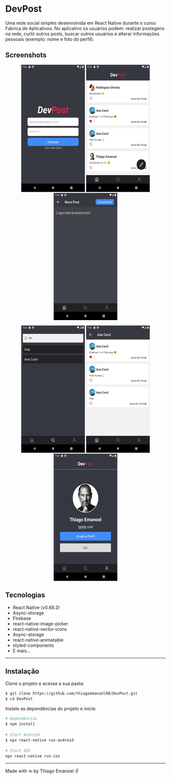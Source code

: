# DevPost


Uma rede social simples desenvolvida em React Native durante o curso Fabrica de Aplicativos. No aplicativo os usuários podem: realizar postagens na rede, curtir outros posts, buscar outros usuários e alterar informações pessoais (exemplo: nome e foto do perfil). 

## Screenshots

<p align="center">
    <img width = "200" height= "400" src = "src/assets/to_readme/print1.png">
    <img width = "200" height= "400" src = "src/assets/to_readme/print 2.png">
    <img width = "200" height= "400" src = "src/assets/to_readme/print5.png">
</p>

<p align="center">
    <img width = "200" height= "400" src = "src/assets/to_readme/print 3.png">
    <img width = "200" height= "400" src = "src/assets/to_readme/Print4.png">
    <img width = "200" height= "400" src = "src/assets/to_readme/print .png">
</p>

## Tecnologias
- React Native (v0.68.2)
- Async-storage
- Firebase
- react-native-image-picker
- react-native-vector-icons
- Async-storage
- react-native-animatable
- styled-components
- E mais...

___

## Instalação

Clone o projeto e acesse a sua pasta: 

```sh
$ git clone https://github.com/thiagoemanoel98/DevPost.git
$ cd DevPost
```

Instale as dependências do projeto e inicie:

```sh
# Dependências
$ npm install

# Start Android
$ npx react-native run-android

# Start IOS
npx react-native run-ios
```

___

Made with :coffee: by Thiago Emanoel :v:
